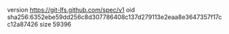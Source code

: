 version https://git-lfs.github.com/spec/v1
oid sha256:6352ebe59dd256c8d307786408c137d279113e2eaa8e3647357f17cc12a87426
size 59396
